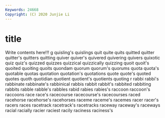 ```yaml
---
Keywords: 24668
Copyright: (C) 2020 Junjie Li
---
```


# title

Write contents here!!!
g 
quisling's 
quislings 
quit 
quite 
quits
quitted 
quitter 
quitter's 
quitters 
quitting 
quiver 
quiver's 
quivered 
quivering 
quivers
quixotic 
quiz 
quiz's 
quizzed 
quizzes 
quizzical 
quizzically 
quizzing 
quoit 
quoit's
quoited 
quoiting 
quoits 
quondam 
quorum 
quorum's 
quorums 
quota 
quota's 
quotable
quotas 
quotation 
quotation's 
quotations 
quote 
quote's 
quoted 
quotes 
quoth 
quotidian
quotient 
quotient's 
quotients 
quoting 
r 
rabbi 
rabbi's 
rabbinate 
rabbinate's 
rabbinical
rabbis 
rabbit 
rabbit's 
rabbited 
rabbiting 
rabbits 
rabble 
rabble's 
rabbles 
rabid
rabies 
rabies's 
raccoon 
raccoon's 
raccoons 
race 
race's 
racecourse 
racecourse's 
racecourses
raced 
racehorse 
racehorse's 
racehorses 
raceme 
raceme's 
racemes 
racer 
racer's 
racers
races 
racetrack 
racetrack's 
racetracks 
raceway 
raceway's 
raceways 
racial 
racially 
racier
raciest 
racily 
raciness 
raciness's 

